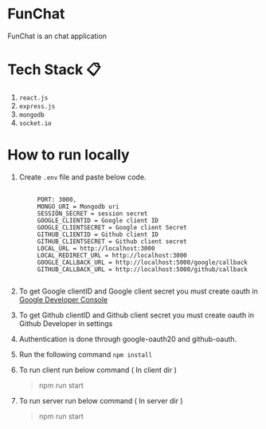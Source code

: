 # FunChat

FunChat is an chat application

# Tech Stack 📋
  
  1. `react.js`
  2. `express.js`
  3. `mongodb`
  4. `socket.io`

# How to run locally 
  
  1. Create `.env` file and paste below code.
     
     <pre>
      <code>
          PORT: 3000,
          MONGO_URI = Mongodb uri
          SESSION_SECRET = session secret
          GOOGLE_CLIENTID = Google client ID
          GOOGLE_CLIENTSECRET = Google client Secret
          GITHUB_CLIENTID = Github client ID
          GITHUB_CLIENTSECRET = Github client secret
          LOCAL_URL = http://localhost:3000
          LOCAL_REDIRECT_URL = http://localhost:3000
          GOOGLE_CALLBACK_URL = http://localhost:5000/google/callback
          GITHUB_CALLBACK_URL = http://localhost:5000/github/callback
      </code>
     </pre>
     
   2. To get Google clientID and Google client secret you must create oauth in [Google Developer Console](https://console.developers.google.com)
   3. To get Github clientID and Github client secret you must create oauth in Github Developer in settings
   4. Authentication is done through google-oauth20 and github-oauth.
   5. Run the following command `npm install`
   6. To run client run below command ( In client dir )
      > npm run start
   7. To run server run below command ( In server dir )
      > npm run start
